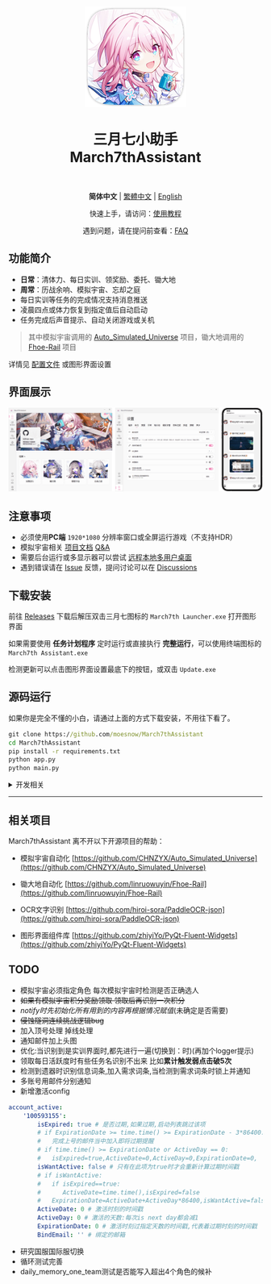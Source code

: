 <div align="center">
<p>
    <img src="./assets/screenshot/March7th.png">
</p>

<h1>
三月七小助手<br>
March7thAssistant
</h1>

<p>
    <img alt="" src="https://img.shields.io/badge/platform-Windows-blue?style=flat-square&color=4096d8" />
    <img alt="" src="https://img.shields.io/github/last-commit/moesnow/March7thAssistant?style=flat-square&color=f18cb9" />
    <img alt="" src="https://img.shields.io/github/v/release/moesnow/March7thAssistant?style=flat-square&color=4096d8" />
    <img alt="" src="https://img.shields.io/github/downloads/moesnow/March7thAssistant/total?style=flat-square&color=f18cb9" />
</p>

**简体中文** | [繁體中文](./README_TW.md) | [English](./README_EN.md)

快速上手，请访问：[使用教程](https://moesnow.github.io/March7thAssistant/#/assets/docs/Tutorial)

遇到问题，请在提问前查看：[FAQ](https://moesnow.github.io/March7thAssistant/#/assets/docs/FAQ)

</div>

## 功能简介

- **日常**：清体力、每日实训、领奖励、委托、锄大地
- **周常**：历战余响、模拟宇宙、忘却之庭
- 每日实训等任务的完成情况支持消息推送
- 凌晨四点或体力恢复到指定值后自动启动
- 任务完成后声音提示、自动关闭游戏或关机

> 其中模拟宇宙调用的 [Auto_Simulated_Universe](https://github.com/CHNZYX/Auto_Simulated_Universe) 项目，锄大地调用的 [Fhoe-Rail](https://github.com/linruowuyin/Fhoe-Rail) 项目

详情见 [配置文件](assets/config/config.example.yaml) 或图形界面设置 

## 界面展示

![README](assets/screenshot/README1.png)

## 注意事项

- 必须使用**PC端** `1920*1080` 分辨率窗口或全屏运行游戏（不支持HDR）
- 模拟宇宙相关 [项目文档](https://asu.stysqy.top/)  [Q&A](https://asu.stysqy.top/guide/qa.html)
- 需要后台运行或多显示器可以尝试 [远程本地多用户桌面](https://asu.stysqy.top/guide/bs.html)
- 遇到错误请在 [Issue](https://github.com/moesnow/March7thAssistant/issues) 反馈，提问讨论可以在 [Discussions](https://github.com/moesnow/March7thAssistant/discussions)

## 下载安装

前往 [Releases](https://github.com/moesnow/March7thAssistant/releases/latest) 下载后解压双击三月七图标的 `March7th Launcher.exe` 打开图形界面

如果需要使用 **任务计划程序** 定时运行或直接执行 **完整运行**，可以使用终端图标的 `March7th Assistant.exe`

检测更新可以点击图形界面设置最底下的按钮，或双击 `Update.exe`

## 源码运行

如果你是完全不懂的小白，请通过上面的方式下载安装，不用往下看了。

```cmd
git clone https://github.com/moesnow/March7thAssistant
cd March7thAssistant
pip install -r requirements.txt
python app.py
python main.py
```

<details>
<summary>开发相关</summary>

获取 crop 参数表示的裁剪坐标可以通过图形界面设置内的捕获截图功能

python main.py 后面支持参数 fight/universe/forgottenhall 等

</details>

---

## 相关项目

March7thAssistant 离不开以下开源项目的帮助：

- 模拟宇宙自动化 [https://github.com/CHNZYX/Auto_Simulated_Universe](https://github.com/CHNZYX/Auto_Simulated_Universe)

- 锄大地自动化 [https://github.com/linruowuyin/Fhoe-Rail](https://github.com/linruowuyin/Fhoe-Rail)

- OCR文字识别 [https://github.com/hiroi-sora/PaddleOCR-json](https://github.com/hiroi-sora/PaddleOCR-json)

- 图形界面组件库 [https://github.com/zhiyiYo/PyQt-Fluent-Widgets](https://github.com/zhiyiYo/PyQt-Fluent-Widgets)

## TODO

- 模拟宇宙必须指定角色 每次模拟宇宙时检测是否正确选人
- ~~如果有模拟宇宙积分奖励领取 领取后再识别一次积分~~
- *notify时先初始化所有用到的内容再根据情况赋值*(未确定是否需要)
- ~~侵蚀隧洞连续挑战逻辑bug~~
- 加入顶号处理 掉线处理
- 通知邮件加上头图
- 优化:当识别到是实训界面时,都先进行一遍(切换到：时)(再加个logger提示)
- 领取每日活跃度时有些任务名识别不出来 比如**累计触发弱点击破5次**
- 检测到遗器时识别信息词条,加入需求词条,当检测到需求词条时锁上并通知
- 多账号用邮件分别通知
- 新增激活config
```yaml
account_active:
    '100593155':
        isExpired: true # 是否过期,如果过期,启动列表跳过该项
        # if ExpirationDate >= time.time() >= ExpirationDate - 3*86400:
        #   完成上号的邮件当中加入即将过期提醒
        # if time.time() >= ExpirationDate or ActiveDay == 0:
        #   isExpired=true,ActiveDate=0,ActiveDay=0,ExpirationDate=0,
        isWantActive: false # 只有在此项为true时才会重新计算过期时间戳
        # if isWantActive:
        #   if isExpired==true:
        #      ActiveDate=time.time(),isExpired=false
        #   ExpirationDate=ActiveDate+ActiveDay*86400,isWantActive=false
        ActiveDate: 0 # 激活时刻的时间戳
        ActiveDay: 0 # 激活的天数:每次is next day都会减1
        ExpirationDate: 0 # 激活时刻过指定天数的时间戳,代表着过期时刻的时间戳
        BindEmail: '' # 绑定的邮箱

```
- 研究国服国际服切换
- 循环测试完善
- daily_memory_one_team测试是否能写入超出4个角色的候补



